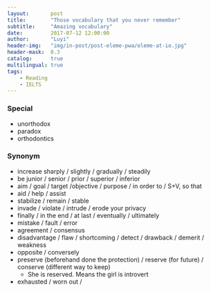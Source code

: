 ```yaml
---
layout:       post
title:        "Those vocabulary that you never remember"
subtitle:     "Amazing vocabulary"
date:         2017-07-12 12:00:00
author:       "Luyi"
header-img:   "img/in-post/post-eleme-pwa/eleme-at-io.jpg"
header-mask:  0.3
catalog:      true
multilingual: true
tags:
    - Reading
    - IELTS
---
```


### Special

- unorthodox
- paradox
- orthodontics


### Synonym

- increase  sharply / slightly / gradually / steadily
- be junior / senior / prior / superior / inferior
- aim / goal / target /objective / purpose / in order to / S+V, so that
- aid / help / assist
- stabilize / remain / stable
- invade / violate / intrude / erode your privacy
- finally / in the end / at last / eventually / ultimately
- mistake / fault / error
- agreement / consensus
- disadvantage / flaw / shortcoming / detect / drawback / demerit / weakness
- opposite / conversely
- preserve (beforehand done the protection) / reserve (for future) / conserve (different way to keep)
  - She is reserved.  Means the girl is introvert
- exhausted / worn out / 